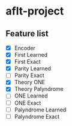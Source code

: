 # aflt-project

## Feature list
- [x] Encoder
- [x] First Learned
- [x] First Exact 
- [x] Parity Learned
- [ ] Parity Exact
- [x] Theory ONE
- [x] Theory Palyndrome
- [ ] ONE Learned
- [ ] ONE Exact
- [ ] Palyndrome Learned
- [ ] Palyndrome Exact
